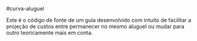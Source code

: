 #curva-aluguel

Este é o código de fonte de um guia desenvolvido com intuito de facilitar a projeção de custos entre permanecer no mesmo aluguel ou mudar para outro teoricamente mais em conta.
